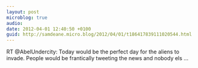 ```yaml
---
layout: post
microblog: true
audio: 
date: 2012-04-01 12:40:50 +0100
guid: http://samdeane.micro.blog/2012/04/01/t186417839111020544.html
---
```

RT @AbelUndercity: Today would be the perfect day for the aliens to invade. People would be frantically tweeting the news and nobody els ...
